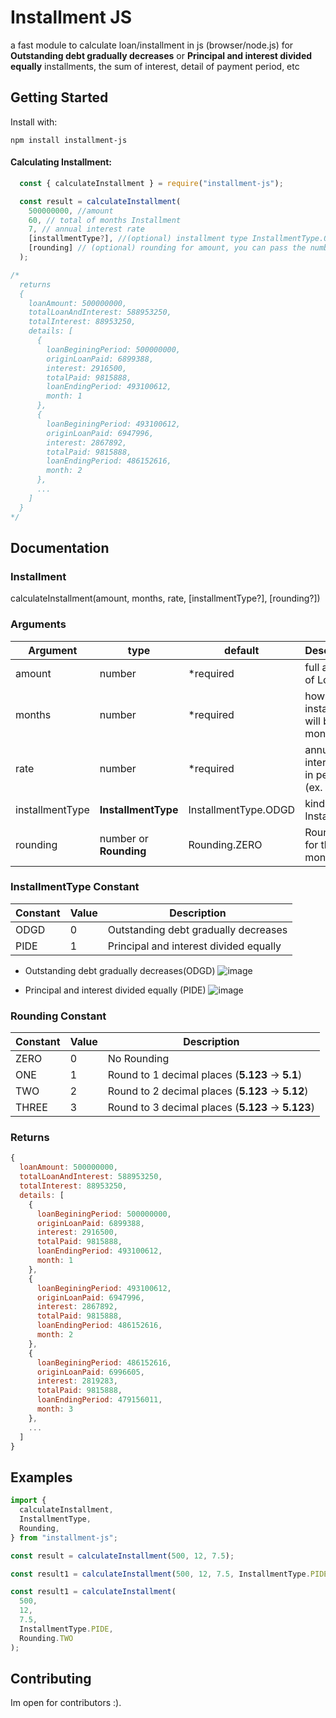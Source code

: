 # Installment JS

a fast module to calculate loan/installment in js (browser/node.js) for **Outstanding debt gradually decreases** or **Principal and interest divided equally** installments, the sum of interest, detail of payment period, etc

## Getting Started

Install with:

```
npm install installment-js
```

#### Calculating Installment:

```js
  const { calculateInstallment } = require("installment-js");

  const result = calculateInstallment(
    500000000, //amount
    60, // total of months Installment
    7, // annual interest rate
    [installmentType?], //(optional) installment type InstallmentType.ODGE for Outstanding debt gradually decreases and InstallmentType.PIDE for Principal and interest divided equally
    [rounding] // (optional) rounding for amount, you can pass the number or use the constant Rounding.ZERO, Rounding.ONE, Rounding.TWO,...
  );

/*
  returns
  {
    loanAmount: 500000000,
    totalLoanAndInterest: 588953250,
    totalInterest: 88953250,
    details: [
      {
        loanBeginingPeriod: 500000000,
        originLoanPaid: 6899388,
        interest: 2916500,
        totalPaid: 9815888,
        loanEndingPeriod: 493100612,
        month: 1
      },
      {
        loanBeginingPeriod: 493100612,
        originLoanPaid: 6947996,
        interest: 2867892,
        totalPaid: 9815888,
        loanEndingPeriod: 486152616,
        month: 2
      },
      ...
    ]
  }
*/

```

## Documentation

### Installment

calculateInstallment(amount, months, rate, [installmentType?], [rounding?])

### Arguments

| Argument        | type                   | default              | Description                               |
| --------------- | ---------------------- | -------------------- | ----------------------------------------- |
| amount          | number                 | \*required           | full amount of Loan                       |
| months          | number                 | \*required           | how many installments will be (in months) |
| rate            | number                 | \*required           | annual interest rate in percent (ex. 3.5) |
| installmentType | **InstallmentType**    | InstallmentType.ODGD | kind of Installment                       |
| rounding        | number or **Rounding** | Rounding.ZERO        | Rounding for the money                    |

### InstallmentType Constant

| Constant | Value | Description                            |
| -------- | ----- | -------------------------------------- |
| ODGD     | 0     | Outstanding debt gradually decreases   |
| PIDE     | 1     | Principal and interest divided equally |

- Outstanding debt gradually decreases(ODGD)
  ![image](https://github.com/Tranthanh98/calculate-installment/assets/51749033/ed86422f-f369-4ed6-8538-7dddbb43ffa3)

- Principal and interest divided equally (PIDE)
  ![image](https://github.com/Tranthanh98/calculate-installment/assets/51749033/52616282-b3a1-4606-b308-8a4428af65dc)

### Rounding Constant

| Constant | Value | Description                                        |
| -------- | ----- | -------------------------------------------------- |
| ZERO     | 0     | No Rounding                                        |
| ONE      | 1     | Round to 1 decimal places (**5.123** -> **5.1**)   |
| TWO      | 2     | Round to 2 decimal places (**5.123** -> **5.12**)  |
| THREE    | 3     | Round to 3 decimal places (**5.123** -> **5.123**) |

### Returns

```js
{
  loanAmount: 500000000,
  totalLoanAndInterest: 588953250,
  totalInterest: 88953250,
  details: [
    {
      loanBeginingPeriod: 500000000,
      originLoanPaid: 6899388,
      interest: 2916500,
      totalPaid: 9815888,
      loanEndingPeriod: 493100612,
      month: 1
    },
    {
      loanBeginingPeriod: 493100612,
      originLoanPaid: 6947996,
      interest: 2867892,
      totalPaid: 9815888,
      loanEndingPeriod: 486152616,
      month: 2
    },
    {
      loanBeginingPeriod: 486152616,
      originLoanPaid: 6996605,
      interest: 2819283,
      totalPaid: 9815888,
      loanEndingPeriod: 479156011,
      month: 3
    },
    ...
  ]
}
```

## Examples

```js
import {
  calculateInstallment,
  InstallmentType,
  Rounding,
} from "installment-js";

const result = calculateInstallment(500, 12, 7.5);

const result1 = calculateInstallment(500, 12, 7.5, InstallmentType.PIDE);

const result1 = calculateInstallment(
  500,
  12,
  7.5,
  InstallmentType.PIDE,
  Rounding.TWO
);
```

## Contributing

Im open for contributors :).
